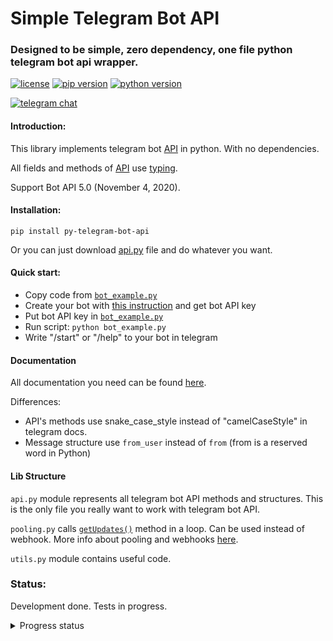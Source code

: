 # Simple Telegram Bot API

### Designed to be simple, zero dependency, one file python telegram bot api wrapper.

[![license](https://img.shields.io/github/license/angel777d/py-telegram-bot-api?style=flat-square)](https://github.com/Angel777d/py-telegram-bot-api/blob/main/LICENSE)
[![pip version](https://img.shields.io/pypi/v/py-telegram-bot-api.svg?style=flat-square)](https://pypi.org/project/py-telegram-bot-api/)
[![python version](https://img.shields.io/badge/python-3.6+-blue.svg?style=flat-square)](https://pypi.org/project/py-telegram-bot-api/)

[![telegram chat](https://img.shields.io/badge/telegram-chat-blue.svg?style=flat-square&logo=telegram)](https://t.me/joinchat/H-ktOmOiJgFuR7ls)

#### Introduction:

This library implements telegram bot [API](https://core.telegram.org/bots/api)
in python. With no dependencies.

All fields and methods of
[API](https://core.telegram.org/bots/api)
use [typing](https://docs.python.org/3/library/typing.html).

Support Bot API 5.0 (November 4, 2020).

#### Installation:

`pip install py-telegram-bot-api`

Or you can just download
[api.py](https://raw.githubusercontent.com/Angel777d/py-telegram-bot-api/main/telegram_bot_api/api.py)
file and do whatever you want.

#### Quick start:

* Copy code from [`bot_example.py`](https://github.com/Angel777d/py-telegram-bot-api/blob/main/bot_example.py)
* Create your bot with [this instruction](https://core.telegram.org/bots#3-how-do-i-create-a-bot) and get bot API key
* Put bot API key in [`bot_example.py`](https://github.com/Angel777d/py-telegram-bot-api/blob/main/bot_example.py)
* Run script: `python bot_example.py`
* Write "/start" or "/help" to your bot in telegram

#### Documentation

All documentation you need can be found [here](https://core.telegram.org/bots/api).

Differences:

* API's methods use snake_case_style instead of "camelCaseStyle" in telegram docs.
* Message structure use `from_user` instead of `from` 
  (from is a reserved word in Python)

#### Lib Structure

`api.py` module represents all telegram bot API methods and structures. This is the only file you really want to work
with telegram bot API.

`pooling.py` calls
[`getUpdates()`](https://core.telegram.org/bots/api#getupdates)
method in a loop. Can be used instead of webhook. More info about pooling and webhooks
[here](https://core.telegram.org/bots/api#getting-updates).

`utils.py` module contains useful code.

### Status:
Development done.
Tests in progress.

<details>
<summary>Progress status</summary>
* All classes added
* All methods added

---------------------

#### Tested methods:

*[x] get_updates
*[x] set_webhook
*[x] delete_webhook
*[x] get_webhook_info
*[x] get_me
*[x] log_out
*[x] close
*[x] send_message
*[x] forward_message
*[x] copy_message
*[x] send_photo
*[x] send_audio
*[X] send_document
*[X] send_video
*[X] send_animation
*[X] send_voice
*[X] send_video_note
*[x] send_media_group
*[X] send_location
*[ ] edit_message_live_location
*[ ] stop_message_live_location
*[ ] send_venue
*[ ] send_contact
*[ ] send_poll
*[ ] send_dice
*[ ] send_chat_action
*[ ] get_user_profile_photos
*[ ] get_file
*[ ] kick_chat_member
*[ ] unban_chat_member
*[ ] restrict_chat_member
*[ ] promote_chat_member
*[ ] set_chat_administrator_custom_title
*[ ] set_chat_permissions
*[ ] export_chat_invite_link
*[ ] set_chat_photo
*[ ] delete_chat_photo
*[ ] set_chat_title
*[ ] set_chat_description
*[ ] pin_chat_message
*[ ] unpin_chat_message
*[ ] unpin_all_chat_messages
*[ ] leave_chat
*[ ] get_chat
*[ ] get_chat_administrators
*[ ] get_chat_members_count
*[ ] get_chat_member
*[ ] set_chat_sticker_set
*[ ] delete_chat_sticker_set
*[ ] answer_callback_query
*[ ] set_my_commands
*[ ] get_my_commands
*[ ] edit_message_text
*[ ] edit_message_caption
*[ ] edit_message_media
*[ ] edit_message_reply_markup
*[ ] stop_poll
*[ ] delete_message
*[ ] send_sticker
*[ ] get_sticker_set
*[ ] upload_sticker_file
*[ ] create_new_sticker_set
*[ ] add_sticker_to_set
*[ ] set_sticker_position_in_set
*[ ] delete_sticker_from_set
*[ ] set_sticker_set_thumb
*[ ] answer_inline_query
*[ ] send_invoice
*[ ] answer_shipping_query
*[ ] answer_pre_checkout_query
*[ ] set_passport_data_errors
*[ ] send_game
*[ ] get_game_high_scores

---------------------

#### Known issues:

*[x] No issues yet

</details>
